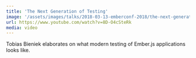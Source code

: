 ```yaml
---
title: 'The Next Generation of Testing'
image: '/assets/images/talks/2018-03-13-emberconf-2018/the-next-generation-of-testing.png'
url: https://www.youtube.com/watch?v=8D-O4cSteRk
media: video
---
```


Tobias Bieniek elaborates on what modern testing of Ember.js applications looks
like.
